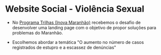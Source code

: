 # Website Social - Violência Sexual

- No <a href="https://www.inova.ma.gov.br/trilhas" target="_blank">Programa Trilhas (Inova Maranhão)</a> recebemos o desafio de desenvolver uma landing page com o objetivo de propor soluções para problemas do Maranhão.

- Escolhemos abordar a temática "O aumento no número de casos registrados de estupro e a escassez de denúncias"
